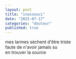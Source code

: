 ```yaml
---
layout: post
title: "inassouvi"
date: "2025-07-17"
categories: "douleur"
published: true
---
```



mes larmes sèchent d'être triste  
faute de n'avoir jamais su  
en trouver la source  
